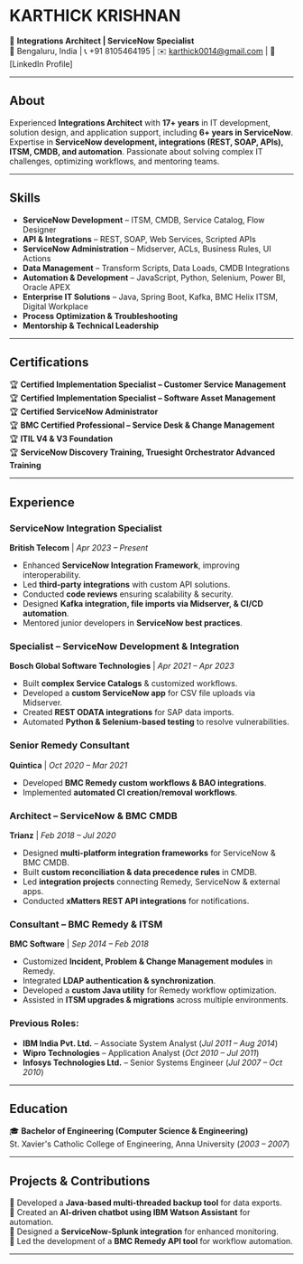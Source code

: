 # **KARTHICK KRISHNAN**  
🔹 **Integrations Architect | ServiceNow Specialist**  
📍 Bengaluru, India | 📞 +91 8105464195 | ✉️ karthick0014@gmail.com | 🔗 [LinkedIn Profile]  

---

## **About**  
Experienced **Integrations Architect** with **17+ years** in IT development, solution design, and application support, including **6+ years in ServiceNow**. Expertise in **ServiceNow development, integrations (REST, SOAP, APIs), ITSM, CMDB, and automation**. Passionate about solving complex IT challenges, optimizing workflows, and mentoring teams.

---

## **Skills**  
- **ServiceNow Development** – ITSM, CMDB, Service Catalog, Flow Designer  
- **API & Integrations** – REST, SOAP, Web Services, Scripted APIs  
- **ServiceNow Administration** – Midserver, ACLs, Business Rules, UI Actions  
- **Data Management** – Transform Scripts, Data Loads, CMDB Integrations  
- **Automation & Development** – JavaScript, Python, Selenium, Power BI, Oracle APEX  
- **Enterprise IT Solutions** – Java, Spring Boot, Kafka, BMC Helix ITSM, Digital Workplace  
- **Process Optimization & Troubleshooting**  
- **Mentorship & Technical Leadership**  

---

## **Certifications**  
🏆 **Certified Implementation Specialist – Customer Service Management**  
🏆 **Certified Implementation Specialist – Software Asset Management**  
🏆 **Certified ServiceNow Administrator**  
🏆 **BMC Certified Professional – Service Desk & Change Management**  
🏆 **ITIL V4 & V3 Foundation**  
🏆 **ServiceNow Discovery Training, Truesight Orchestrator Advanced Training**  

---

## **Experience**  
### **ServiceNow Integration Specialist**  
**British Telecom** | *Apr 2023 – Present*  
- Enhanced **ServiceNow Integration Framework**, improving interoperability.  
- Led **third-party integrations** with custom API solutions.  
- Conducted **code reviews** ensuring scalability & security.  
- Designed **Kafka integration, file imports via Midserver, & CI/CD automation**.  
- Mentored junior developers in **ServiceNow best practices**.  

### **Specialist – ServiceNow Development & Integration**  
**Bosch Global Software Technologies** | *Apr 2021 – Apr 2023*  
- Built **complex Service Catalogs** & customized workflows.  
- Developed a **custom ServiceNow app** for CSV file uploads via Midserver.  
- Created **REST ODATA integrations** for SAP data imports.  
- Automated **Python & Selenium-based testing** to resolve vulnerabilities.  

### **Senior Remedy Consultant**  
**Quintica** | *Oct 2020 – Mar 2021*  
- Developed **BMC Remedy custom workflows & BAO integrations**.  
- Implemented **automated CI creation/removal workflows**.  

### **Architect – ServiceNow & BMC CMDB**  
**Trianz** | *Feb 2018 – Jul 2020*  
- Designed **multi-platform integration frameworks** for ServiceNow & BMC CMDB.  
- Built **custom reconciliation & data precedence rules** in CMDB.  
- Led **integration projects** connecting Remedy, ServiceNow & external apps.  
- Conducted **xMatters REST API integrations** for notifications.  

### **Consultant – BMC Remedy & ITSM**  
**BMC Software** | *Sep 2014 – Feb 2018*  
- Customized **Incident, Problem & Change Management modules** in Remedy.  
- Integrated **LDAP authentication & synchronization**.  
- Developed a **custom Java utility** for Remedy workflow optimization.  
- Assisted in **ITSM upgrades & migrations** across multiple environments.  

### **Previous Roles:**  
- **IBM India Pvt. Ltd.** – Associate System Analyst (*Jul 2011 – Aug 2014*)  
- **Wipro Technologies** – Application Analyst (*Oct 2010 – Jul 2011*)  
- **Infosys Technologies Ltd.** – Senior Systems Engineer (*Jul 2007 – Oct 2010*)  

---

## **Education**  
🎓 **Bachelor of Engineering (Computer Science & Engineering)**  
St. Xavier's Catholic College of Engineering, Anna University (*2003 – 2007*)  

---

## **Projects & Contributions**  
🚀 Developed a **Java-based multi-threaded backup tool** for data exports.  
🤖 Created an **AI-driven chatbot using IBM Watson Assistant** for automation.  
🔗 Designed a **ServiceNow-Splunk integration** for enhanced monitoring.  
📌 Led the development of a **BMC Remedy API tool** for workflow automation.  

---
